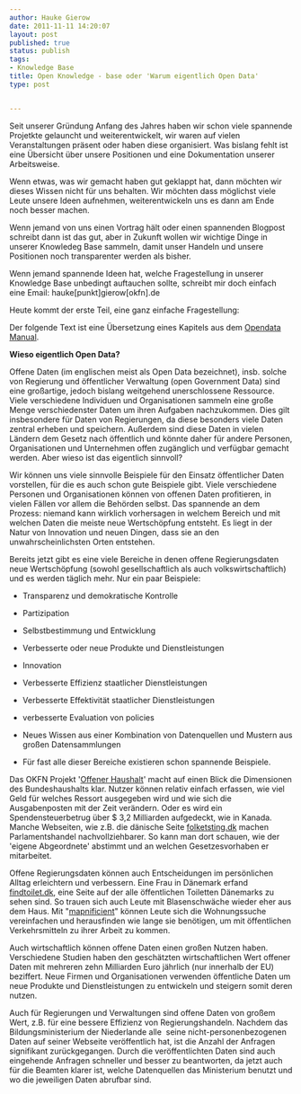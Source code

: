 ```yaml
---
author: Hauke Gierow
date: 2011-11-11 14:20:07
layout: post
published: true
status: publish
tags:
- Knowledge Base
title: Open Knowledge - base oder 'Warum eigentlich Open Data'
type: post


---
```


Seit unserer Gründung Anfang des Jahres haben wir schon viele spannende Projetkte gelauncht und weiterentwickelt, wir waren auf vielen Veranstaltungen präsent oder haben diese organisiert. Was bislang fehlt ist eine Übersicht über unsere Positionen und eine Dokumentation unserer Arbeitsweise.

Wenn etwas, was wir gemacht haben gut geklappt hat, dann möchten wir dieses Wissen nicht für uns behalten. Wir möchten dass möglichst viele Leute unsere Ideen aufnehmen, weiterentwickeln uns es dann am Ende noch besser machen.

Wenn jemand von uns einen Vortrag hält oder einen spannenden Blogpost schreibt dann ist das gut, aber in Zukunft wollen wir wichtige Dinge in unserer Knowledeg Base sammeln, damit unser Handeln und unsere Positionen noch transparenter werden als bisher.

Wenn jemand spannende Ideen hat, welche Fragestellung in unserer Knowledge Base unbedingt auftauchen sollte, schreibt mir doch einfach eine Email: hauke[punkt]gierow[okfn].de

Heute kommt der erste Teil, eine ganz einfache Fragestellung:

Der folgende Text ist eine Übersetzung eines Kapitels aus dem [Opendata Manual](http://opendatamanual.org/).

**Wieso eigentlich Open Data?**

Offene Daten (im englischen meist als Open Data bezeichnet), insb. solche von Regierung und öffentlicher Verwaltung (open Government Data) sind eine großartige, jedoch bislang weitgehend unerschlossene Ressource. Viele verschiedene Individuen und Organisationen sammeln eine große Menge verschiedenster Daten um ihren Aufgaben nachzukommen. Dies gilt insbesondere für Daten von Regierungen, da diese besonders viele Daten zentral erheben und speichern. Außerdem sind diese Daten in vielen Ländern dem Gesetz nach öffentlich und könnte daher für andere Personen, Organisationen und Unternehmen offen zugänglich und verfügbar gemacht werden. Aber wieso ist das eigentlich sinnvoll?

Wir können uns viele sinnvolle Beispiele für den Einsatz öffentlicher Daten vorstellen, für die es auch schon gute Beispiele gibt. Viele verschiedene Personen und Organisationen können von offenen Daten profitieren, in vielen Fällen vor allem die Behörden selbst. Das spannende an dem Prozess: niemand kann wirklich vorhersagen in welchem Bereich und mit welchen Daten die meiste neue Wertschöpfung entsteht. Es liegt in der Natur von Innovation und neuen Dingen, dass sie an den unwahrscheinlichsten Orten entstehen.

Bereits jetzt gibt es eine viele Bereiche in denen offene Regierungsdaten neue Wertschöpfung (sowohl gesellschaftlich als auch volkswirtschaftlich) und es werden täglich mehr. Nur ein paar Beispiele:

- Transparenz und demokratische Kontrolle

- Partizipation

- Selbstbestimmung und Entwicklung

- Verbesserte oder neue Produkte und Dienstleistungen

- Innovation

- Verbesserte Effizienz staatlicher Dienstleistungen

- Verbesserte Effektivität staatlicher Dienstleistungen

- verbesserte Evaluation von policies

- Neues Wissen aus einer Kombination von Datenquellen und Mustern aus großen Datensammlungen

- Für fast alle dieser Bereiche existieren schon spannende Beispiele.

Das OKFN Projekt '[Offener Haushalt](http://offenerhaushalt.de)' macht auf einen Blick die Dimensionen des Bundeshaushalts klar. Nutzer können relativ einfach erfassen, wie viel Geld für welches Ressort ausgegeben wird und wie sich die Ausgabenposten mit der Zeit verändern. Oder es wird ein Spendensteuerbetrug über $ 3,2 Milliarden aufgedeckt, wie in Kanada. Manche Webseiten, wie z.B. die dänische Seite [folketsting.dk](http://folketsting.dk) machen Parlamentshandel nachvollziehbarer. So kann man dort schauen, wie der 'eigene Abgeordnete' abstimmt und an welchen Gesetzesvorhaben er mitarbeitet.

Offene Regierungsdaten können auch Entscheidungen im persönlichen Alltag erleichtern und verbessern. Eine Frau in Dänemark erfand [findtoilet.dk](http://findtoilet.dk), eine Seite auf der alle öffentlichen Toiletten Dänemarks zu sehen sind. So trauen sich auch Leute mit Blasenschwäche wieder eher aus dem Haus. Mit "[mapnificient](http://mapnificient.net)" können Leute sich die Wohnungssuche vereinfachen und herausfinden wie lange sie benötigen, um mit öffentlichen Verkehrsmitteln zu ihrer Arbeit zu kommen.

Auch wirtschaftlich können offene Daten einen großen Nutzen haben. Verschiedene Studien haben den geschätzten wirtschaftlichen Wert offener Daten mit mehreren zehn Milliarden Euro jährlich (nur innerhalb der EU) beziffert. Neue Firmen und Organisationen verwenden öffentliche Daten um neue Produkte und Dienstleistungen zu entwickeln und steigern somit deren nutzen.

Auch für Regierungen und Verwaltungen sind offene Daten von großem Wert, z.B. für eine bessere Effizienz von Regierungshandeln. Nachdem das Bildungsministerium der Niederlande alle  seine nicht-personenbezogenen Daten auf seiner Webseite veröffentlich hat, ist die Anzahl der Anfragen signifikant zurückgegangen. Durch die veröffentlichten Daten sind auch eingehende Anfragen schneller und besser zu beantworten, da jetzt auch für die Beamten klarer ist, welche Datenquellen das Ministerium benutzt und wo die jeweiligen Daten abrufbar sind.

 